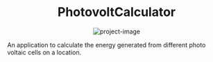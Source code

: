 <h1 align="center" id="title">PhotovoltCalculator</h1>

<p align="center"><img src="https://socialify.git.ci/shakerkamal/PhotovoltCalculator/image?forks=1&amp;issues=1&amp;language=1&amp;name=1&amp;owner=1&amp;pulls=1&amp;theme=Light" alt="project-image"></p>

<p id="description">An application to calculate the energy generated from different photo voltaic cells on a location.</p>
